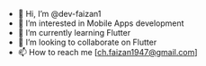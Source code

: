 - 👋 Hi, I’m @dev-faizan1
- 👀 I’m interested in Mobile Apps development
- 🌱 I’m currently learning Flutter
- 💞️ I’m looking to collaborate on Flutter
- 📫 How to reach me [ch.faizan1947@gmail.com]

<!---
dev-faizan1/dev-faizan1 is a ✨ special ✨ repository because its `README.md` (this file) appears on your GitHub profile.
You can click the Preview link to take a look at your changes.
--->

